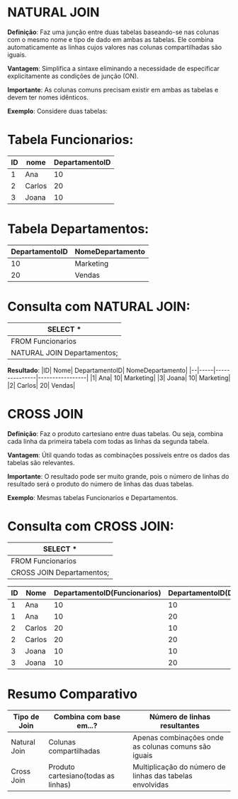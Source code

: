 # NATURAL JOIN
**Definição**: Faz uma junção entre duas tabelas baseando-se nas colunas com o mesmo nome e tipo de dado em ambas as tabelas. Ele combina automaticamente as linhas cujos valores nas colunas compartilhadas são iguais.

**Vantagem**: Simplifica a sintaxe eliminando a necessidade de especificar explicitamente as condições de junção (ON).

**Importante**: As colunas comuns precisam existir em ambas as tabelas e devem ter nomes idênticos.

**Exemplo**: Considere duas tabelas:

# Tabela Funcionarios: 
|ID| nome | DepartamentoID|
|--|-----| ---------------|
|1| Ana| 10|
|2| Carlos| 20|
|3| Joana| 10| 

# Tabela Departamentos: 
|DepartamentoID| NomeDepartamento|
|--------------|-----------------| 
|10| Marketing|
|20| Vendas| 

# Consulta com NATURAL JOIN: 
|SELECT *| 
|--------|
|FROM Funcionarios|  
|NATURAL JOIN Departamentos;|  

**Resultado**: 
|ID| Nome| DepartamentoID| NomeDepartamento| 
|--|-----|---------------|-----------------| 
|1| Ana| 10| Marketing|
|3| Joana| 10| Marketing|
|2| Carlos| 20| Vendas|

# CROSS JOIN
**Definição**: Faz o produto cartesiano entre duas tabelas. Ou seja, combina cada linha da primeira tabela com todas as linhas da segunda tabela.

**Vantagem**: Útil quando todas as combinações possíveis entre os dados das tabelas são relevantes.

**Importante**: O resultado pode ser muito grande, pois o número de linhas do resultado será o produto do número de linhas das duas tabelas.

**Exemplo**: Mesmas tabelas Funcionarios e Departamentos. 
# Consulta com CROSS JOIN: 
|SELECT *| 
|--------|
|FROM Funcionarios| 
|CROSS JOIN Departamentos;| 

|ID| Nome| DepartamentoID(Funcionarios)| DepartamentoID(Departamentos)| NomeDepartamento|
|--|-----| --------------|-------------|-----------------|
|1| Ana| 10| 10| Marketing|
|1| Ana| 10| 20| Vendas|
|2| Carlos| 20| 10| Marketing|
|2| Carlos| 20| 20| Vendas|
|3| Joana| 10| 10| Marketing|
|3| Joana| 10| 20| Vendas| 

# Resumo Comparativo 
|Tipo de Join| Combina com base em...?| Número de linhas resultantes|
|------------| ------------|--------------------|
|Natural Join| Colunas compartilhadas| Apenas combinações onde as colunas comuns são iguais|  
|Cross Join| Produto cartesiano(todas as linhas)|Multiplicação do número de linhas das tabelas envolvidas|


